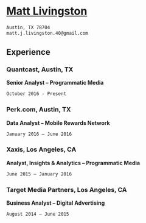 # [Matt Livingston](https://www.google.com)
```markdown 
Austin, TX 78704
matt.j.livingston.40@gmail.com
```
## Experience
### Quantcast, Austin, TX 
**Senior Analyst – Programmatic Media**
```markdown 
October 2016 - Present
```
### Perk.com, Austin, TX  
**Data Analyst – Mobile Rewards Network**
```markdown
January 2016 – June 2016
```
### Xaxis, Los Angeles, CA  
**Analyst, Insights & Analytics – Programmatic Media**
```markdown
June 2015 – January 2016
```
### Target Media Partners, Los Angeles, CA  
**Business Analyst – Digital Advertising**
```markdown
August 2014 – June 2015
```
